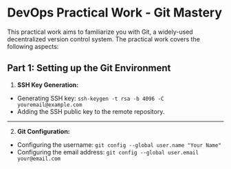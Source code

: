 # DevOps Practical Work - Git Mastery
This practical work aims to familiarize you with Git, a widely-used decentralized version control system. The practical work covers the following aspects:
## Part 1: Setting up the Git Environment
  1. **SSH Key Generation:**
   - Generating SSH key: `ssh-keygen -t rsa -b 4096 -C youremail@example.com`
   - Adding the SSH public key to the remote repository.
---
  2. **Git Configuration:**
  - Configuring the username: `git config --global user.name "Your Name"`
  - Configuring the email address: `git config --global user.email your@email.com`






